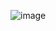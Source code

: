 ![image](https://user-images.githubusercontent.com/77382767/223321939-65bfa0ae-5722-449a-ad58-5c84e74642e2.png)
